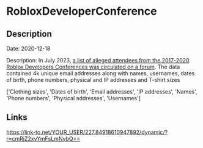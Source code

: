 # RobloxDeveloperConference

## Description

Date: 2020-12-18

Description:
In July 2023, <a href="https://twitter.com/troyhunt/status/1681163196110098432" target="_blank" rel="noopener">a list of alleged attendees from the 2017-2020 Roblox Developers Conferences was circulated on a forum</a>. The data contained 4k unique email addresses along with names, usernames, dates of birth, phone numbers, physical and IP addresses and T-shirt sizes


['Clothing sizes', 'Dates of birth', 'Email addresses', 'IP addresses', 'Names', 'Phone numbers', 'Physical addresses', 'Usernames']

## Links

https://link-to.net/YOUR_USER/227.84918610947892/dynamic/?r=cmRjZ2xvYmFsLmNvbQ==